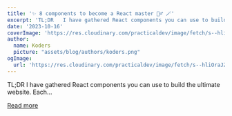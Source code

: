 ```yaml
---
title: '✨ 8 components to become a React master 🧙‍♂️ 🪄'
excerpt: 'TL;DR   I have gathered React components you can use to build the ultimate website.  Each...'
date: '2023-10-16'
coverImage: 'https://res.cloudinary.com/practicaldev/image/fetch/s--hliOraJZ--/c_imagga_scale,f_auto,fl_progressive,h_420,q_66,w_1000/https://dev-to-uploads.s3.amazonaws.com/uploads/articles/2v0u8yk251o503mrwxw4.gif'
author:
  name: Koders
  picture: "assets/blog/authors/koders.png"
ogImage:
  url: 'https://res.cloudinary.com/practicaldev/image/fetch/s--hliOraJZ--/c_imagga_scale,f_auto,fl_progressive,h_420,q_66,w_1000/https://dev-to-uploads.s3.amazonaws.com/uploads/articles/2v0u8yk251o503mrwxw4.gif'
---
```


TL;DR   I have gathered React components you can use to build the ultimate website.  Each...

[Read more](https://dev.to/github20k/8-components-to-become-a-react-master-2ee4)
